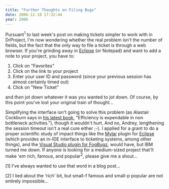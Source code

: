 ```yaml
---
title: "Further Thoughts on Filing Bugs"
date: 2006-12-18 17:32:44
year: 2006
---
```

Pursuant<sup>1</sup> to last week's post on making tickets simpler to work with in DrProject, I'm now wondering whether the real problem isn't the number of fields, but the fact that the only way to file a ticket is through a web browser.  If you're grinding away in <a href="http://www.eclipse.org">Eclipse</a> (or Notepad) and want to add a note to your project, you have to:
<ol>
	<li>Click on "Favorites"</li>
	<li>Click on the link to your project</li>
	<li>Enter your user ID and password (since your previous session has almost certainly timed out)</li>
	<li>Click on "New Ticket"</li>
</ol>
and <em>then</em> jot down whatever it was you wanted to jot down.  Of course, by this point you've lost your original train of thought...

Simplifying the interface isn't going to solve this problem (as Alastair Cockburn says in <a href="http://www.amazon.com/gp/product/0201699699">his latest book</a>, "Efficiency is expendable in non bottleneck activities."), though it wouldn't hurt.  And no, Andrey, lengthening the session timeout isn't a real cure either ;-).  I applied for a grant to do a proper scientific study of impact things like the <a href="http://www.eclipse.org/mylar/">Mylar</a> plugin for <a href="http://www.eclipse.org">Eclipse</a> (which provides an in-IDE interface to ticketing systems, among other things), and the <a href="http://www.fogcreek.com/FogBugz/KB/setup/InstallFogBugzforVisualSt.html">Visual Studio plugin for FogBugz</a>, would have, but IBM turned me down.  If anyone is looking for a medium-sized project that'll make 'em rich, famous, and popular<sup>2</sup>, please give me a shout...

[1] I've always wanted to use that word in a blog post...

[2] I lied about the 'rich' bit, but small-f famous and small-p popular are not entirely impossible...
